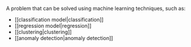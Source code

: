 
A problem that can be solved using machine learning techniques, such as:

<ul>
<li>[[classification model|classification]]</li>
<li>[[regression model|regression]]</li>
<li>[[clustering|clustering]]</li>
<li>[[anomaly detection|anomaly detection]]</li>
</ul>


